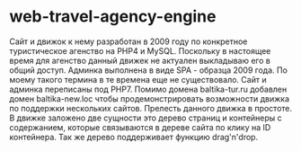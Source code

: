 # web-travel-agency-engine
Сайт и движок к нему разработан в 2009 году по конкретное туристическое агенство на PHP4 и MySQL.
Поскольку в настоящее время для агенство данный движек не актуален выкладываю его в общий доступ.
Админка выполнена в виде SPA - образца 2009 года. По моему такого термина в те времена еще не существовало.
Сайт и админка переписаны под PHP7. Помимо домена baltika-tur.ru добавлен домен baltika-new.loc  чтобы
продемонстрировать возможности движка по поддержки нескольких сайтов. Прелесть данного движка в простоте.
В движке заложено две сущности это дерево страниц и контейнеры с содержанием, которые связываются в дереве сайта
по клику на ID контейнера. Так же дерево поддерживает функцию drag'n'drop.
